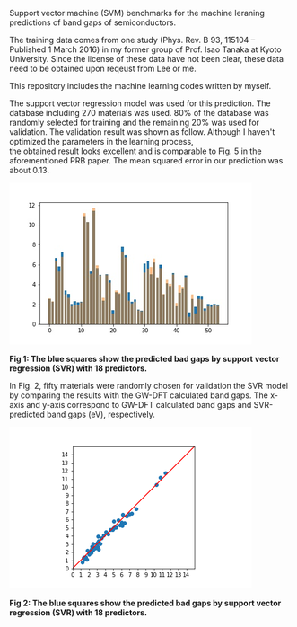 Support vector machine (SVM) benchmarks for the machine leraning predictions of
band gaps of semiconductors.

The training data comes from one study
(Phys. Rev. B 93, 115104 – Published 1 March 2016)
in my former group of Prof. Isao Tanaka at Kyoto University. Since the
license of these data have not been clear, these data need to be
obtained upon reqeust from Lee or me.

This repository includes the machine learning codes written by myself.

The support vector regression model was used for this prediction. 
The database including 270 materials was used. 80% of the database 
was randomly selected for training and the remaining 20% was used for validation. 
The validation result was shown as follow. 
Although I haven't optimized the parameters in the learning process,  
the obtained result looks excellent and is comparable to Fig. 5 in the aforementioned
PRB paper. The mean squared error in our prediction was about 0.13.

![Fig 1](./Fig1.jpg)

**Fig 1: The blue squares show the predicted bad gaps by support vector regression
(SVR) with 18 predictors.**



In Fig. 2,  fifty materials were randomly chosen for validation the SVR model
by comparing the results with the GW-DFT calculated band gaps. 
The x-axis and y-axis correspond to GW-DFT calculated band gaps and SVR-predicted band gaps (eV), respectively.


![Fig 2](./Fig2.png)

**Fig 2: The blue squares show the predicted bad gaps by support vector regression
(SVR) with 18 predictors.**



